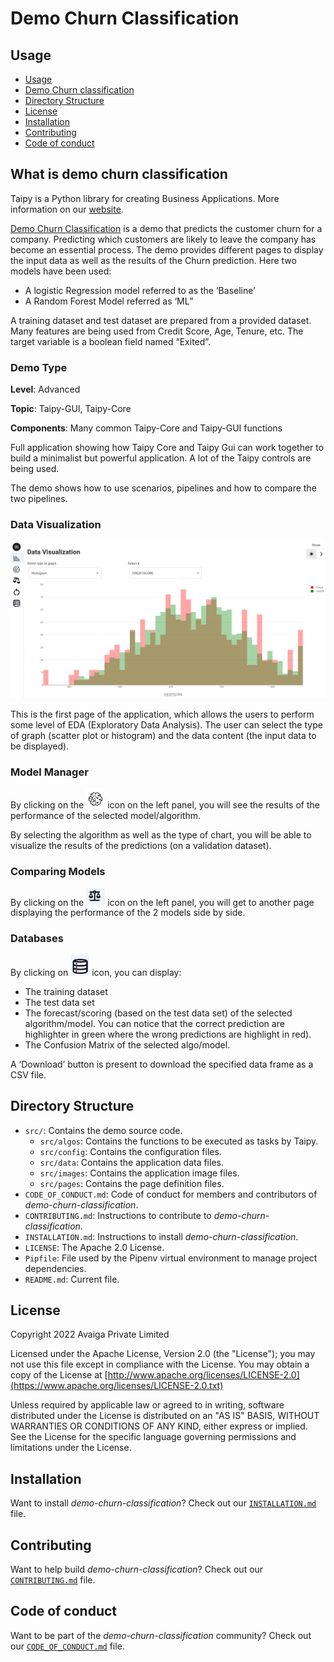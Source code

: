 # Demo Churn Classification

## Usage
- [Usage](#usage)
- [Demo Churn classification](#what-is-demo-churn-classification)
- [Directory Structure](#directory-structure)
- [License](#license)
- [Installation](#installation)
- [Contributing](#contributing)
- [Code of conduct](#code-of-conduct)

## What is demo churn classification

Taipy is a Python library for creating Business Applications. More information on our
[website](https://www.taipy.io).

[Demo Churn Classification](https://github.com/Avaiga/demo-churn-classification) is a demo that predicts the customer churn for a company. Predicting which customers are likely to leave the company has become an essential process. The demo provides different pages to display the input data as well as the results of the Churn prediction. Here two models have been used:

- A logistic Regression model referred to as the ‘Baseline’
- A Random Forest Model referred as ‘ML”

A training dataset and test dataset are prepared from a provided dataset. Many features are being used from Credit Score, Age, Tenure, etc. The target variable is a boolean field named “Exited”.

### Demo Type

**Level**: Advanced

**Topic**: Taipy-GUI, Taipy-Core

**Components**: Many common Taipy-Core and Taipy-GUI functions

Full application showing how Taipy Core and Taipy Gui can work together to build a minimalist but powerful application. A lot of the Taipy controls are being used. 

The demo shows how to use scenarios, pipelines and how to compare the two pipelines.

### Data Visualization

<p align="center">
  <img src="docs/image16.png" alt="drawing" width="700"/>
</p>

This is the first page of the application, which allows the users to perform some level of EDA (Exploratory Data Analysis). 
The user can select the type of graph (scatter plot or histogram)  and the data content (the input data to be displayed).

### Model Manager

By clicking on the <img src="docs/image15.png" alt="drawing" width="30"/> icon on the left panel, you will see the results of the performance of the selected model/algorithm.

By selecting the algorithm as well as the type of chart, you will be able to visualize the results of the predictions (on a validation dataset).

### Comparing Models
By clicking on the <img src="docs/image3.png" alt="drawing" width="30"/> icon on the left panel, you will get to another page displaying the performance of the 2 models side by side.

### Databases
By clicking on <img src="docs/image8.png" alt="drawing" width="30"/> icon, you can display:

- The training dataset
- The test data set
- The forecast/scoring (based on the test data set) of the selected algorithm/model. You can notice that the correct prediction are highlighter in green where the wrong predictions are highlight in red).
- The Confusion Matrix of the selected algo/model.

A ‘Download’ button is present to download the specified data frame as a CSV file.


## Directory Structure

- `src/`: Contains the demo source code.
  - `src/algos`: Contains the functions to be executed as tasks by Taipy.
  - `src/config`: Contains the configuration files.
  - `src/data`: Contains the application data files.
  - `src/images`: Contains the application image files.
  - `src/pages`: Contains the page definition files.
- `CODE_OF_CONDUCT.md`: Code of conduct for members and contributors of _demo-churn-classification_.
- `CONTRIBUTING.md`: Instructions to contribute to _demo-churn-classification_.
- `INSTALLATION.md`: Instructions to install _demo-churn-classification_.
- `LICENSE`: The Apache 2.0 License.
- `Pipfile`: File used by the Pipenv virtual environment to manage project dependencies.
- `README.md`: Current file.

## License
Copyright 2022 Avaiga Private Limited

Licensed under the Apache License, Version 2.0 (the "License"); you may not use this file except in compliance with
the License. You may obtain a copy of the License at
[http://www.apache.org/licenses/LICENSE-2.0](https://www.apache.org/licenses/LICENSE-2.0.txt)

Unless required by applicable law or agreed to in writing, software distributed under the License is distributed on
an "AS IS" BASIS, WITHOUT WARRANTIES OR CONDITIONS OF ANY KIND, either express or implied. See the License for the
specific language governing permissions and limitations under the License.

## Installation

Want to install _demo-churn-classification_? Check out our [`INSTALLATION.md`](INSTALLATION.md) file.

## Contributing

Want to help build _demo-churn-classification_? Check out our [`CONTRIBUTING.md`](CONTRIBUTING.md) file.

## Code of conduct

Want to be part of the _demo-churn-classification_ community? Check out our [`CODE_OF_CONDUCT.md`](CODE_OF_CONDUCT.md) file.
